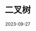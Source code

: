 ---
title: 二叉树
icon: discover
date: 2023-09-27
dir:
  order: 7
category: leetcode
tag: binary tree
sticky: true
---